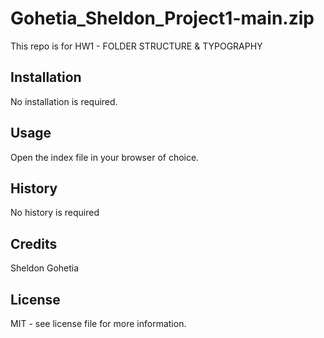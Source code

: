 # Gohetia_Sheldon_Project1-main.zip

This repo is for HW1 - FOLDER STRUCTURE &amp; TYPOGRAPHY

## Installation

No installation is required.

## Usage

Open the index file in your browser of choice.

## History

No history is required

## Credits

Sheldon Gohetia

## License

MIT - see license file for more information.
